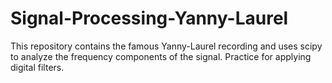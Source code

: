 # Signal-Processing-Yanny-Laurel
This repository contains the famous Yanny-Laurel recording and uses scipy to analyze the frequency components of the signal. Practice for applying digital filters.
